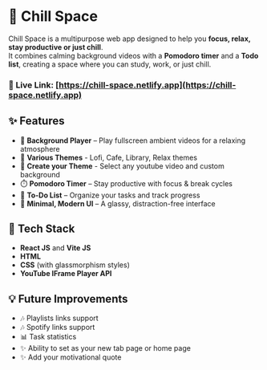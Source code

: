# 🌌 Chill Space  

Chill Space is a multipurpose web app designed to help you **focus, relax, stay productive or just chill**.  
It combines calming background videos with a **Pomodoro timer** and a **Todo list**, creating a space where you can study, work, or just chill.  

### 🔗 Live Link: [https://chill-space.netlify.app](https://chill-space.netlify.app)


## ✨ Features  
- 🎥 **Background Player** – Play fullscreen ambient videos for a relaxing atmosphere  
- 🎨 **Various Themes** - Lofi, Cafe, Library, Relax themes
- 🎨 **Create your Theme** - Select any youtube video and custom background
- ⏱️ **Pomodoro Timer** – Stay productive with focus & break cycles  
- 📝 **To-Do List** – Organize your tasks and track progress  
- 🌙 **Minimal, Modern UI** – A glassy, distraction-free interface  


## 🚀 Tech Stack  
- **React JS** and **Vite JS**
- **HTML**  
- **CSS** (with glassmorphism styles)  
- **YouTube IFrame Player API**  


## 💡 Future Improvements  
- 🎶 Playlists links support
- 🎶 Spotify links support
- 📊 Task statistics
- ✨ Ability to set as your new tab page or home page 
- ✨ Add your motivational quote 



